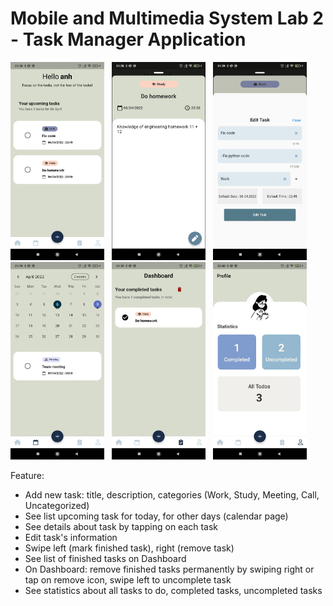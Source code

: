 # Mobile and Multimedia System Lab 2 - Task Manager Application

<img src="./imgs/1649275801938.jpg" width="150"> &nbsp; <img src="./imgs/1649275801928.jpg" width="150"> &nbsp; <img src="./imgs/1649275801918.jpg" width="150"> &nbsp; <img src="./imgs/1649275801908.jpg" width="150"> &nbsp;
<img src="./imgs/1649275801877.jpg" width="150"> &nbsp;
<img src="./imgs/1649275801865.jpg" width="150"> 

Feature:

- Add new task: title, description, categories (Work, Study, Meeting, Call, Uncategorized)
- See list upcoming task for today, for other days (calendar page)
- See details about task by tapping on each task
- Edit task's information
- Swipe left (mark finished task), right (remove task)
- See list of finished tasks on Dashboard 
- On Dashboard: remove finished tasks permanently by swiping right or tap on remove icon, swipe left to uncomplete task
- See statistics about all tasks to do, completed tasks, uncompleted tasks
